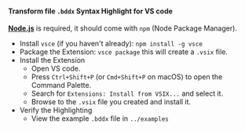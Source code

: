 #### Transform file ```.bddx``` Syntax Highlight for VS code

**[Node.js](https://nodejs.org/)** is required, it should come with ```npm``` (Node Package Manager).

* Install ```vsce``` (if you haven't already):
  ```npm install -g vsce```
* Package the Extension:
  ```vsce package```
  this will create a ```.vsix``` file.
* Install the Extension
  * Open VS code.
  * Press ```Ctrl+Shift+P``` (or ```Cmd+Shift+P``` on macOS) to open the Command Palette.
  * Search for ```Extensions: Install from VSIX...``` and select it.
  * Browse to the ```.vsix``` file you created and install it.
* Verify the Highlighting
  * View the example ```.bddx``` file in ```../examples```